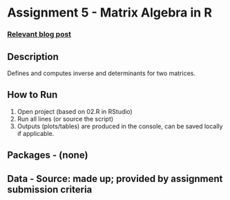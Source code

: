 # Assignment 5 - Matrix Algebra in R

### [Relevant blog post](https://rlanguagejournal.blogspot.com/2025/09/module-5-matrix-algebra-in-r.html)

## Description
Defines and computes inverse and determinants for two matrices.

## How to Run
1) Open project (based on 02.R in RStudio)
2) Run all lines (or source the script)
3) Outputs (plots/tables) are produced in the console, can be saved locally if applicable.

## Packages - (none)
## Data - Source: made up; provided by assignment submission criteria

